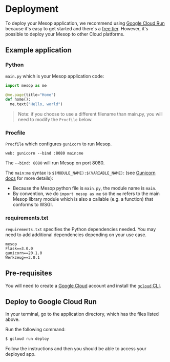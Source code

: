 # Deployment

To deploy your Mesop application, we recommend using [Google Cloud Run](https://cloud.google.com/run) because it's easy to get started and there's a [free tier](https://cloud.google.com/run#pricing). However, it's possible to deploy your Mesop to other Cloud platforms.

## Example application

### Python

`main.py` which is your Mesop application code:

``` py title="main.py"
import mesop as me

@me.page(title="Home")
def home():
  me.text("Hello, world")
```

> Note: if you choose to use a different filename than main.py, you will need to modify the `Procfile` below.

### Procfile

`Procfile` which configures `gunicorn` to run Mesop.

```title="Procfile"
web: gunicorn --bind :8080 main:me
```

The `--bind: 8080` will run Mesop on port 8080.

The `main:me` syntax is `$(MODULE_NAME):$(VARIABLE_NAME)`: (see [Gunicorn docs](https://docs.gunicorn.org/en/stable/run.html) for more details):

 - Because the Mesop python file is `main.py`, the module name is `main`.
 - By convention, we do `import mesop as me` so the `me` refers to the main Mesop library module which is also a callable (e.g. a function) that conforms to WSGI.

### requirements.txt

`requirements.txt` specifies the Python dependencies needed. You may need to add additional dependencies depending on your use case.

```title="requirements.txt"
mesop
Flask==3.0.0
gunicorn==20.1.0
Werkzeug==3.0.1
```

## Pre-requisites

You will need to create a [Google Cloud](https://cloud.google.com/) account and install the [`gcloud` CLI](https://cloud.google.com/sdk/docs/install).

## Deploy to Google Cloud Run

In your terminal, go to the application directory, which has the files listed above.

Run the following command:

```sh
$ gcloud run deploy
```

Follow the instructions and then you should be able to access your deployed app.
